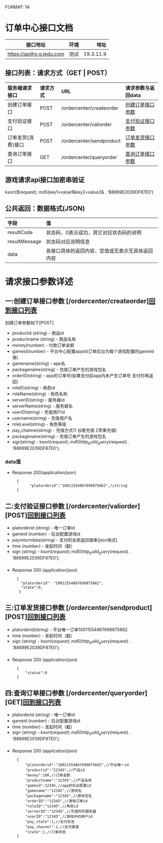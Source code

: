 FORMAT: 1A
# 订单中心接口文档
接口地址|环境|地址
--|:--:|--:
https://apijhy.g.ledu.com|测试|19.3.11.9

## 接口列表：请求方式（GET | POST）
服务端请求接口|请求方式|URL|请求参数与返回data
:--|:--|:--|:--
<span id="lcreateorder">创建订单接口</span>      |POST|/ordercenter/createorder|[创建订单接口参数](#createorder)
<span id="lvaliorder">支付验证接口</span>      |POST|/ordercenter/valiorder  |[支付验证接口参数](#valiorder)
<span id="lsendproduct">订单发货(消费)接口</span>|POST|/ordercenter/sendproduct |[订单发货接口参数](#sendproduct)
<span id="lqueryorder">查询订单接口</span>       |GET |/ordercenter/queryorder |[查询订单接口参数](#queryorder)

## 游戏请求api接口加密串验证
ksort($request); md5(key1=value1&key2=value2& . ‘B8899E2039DF87E0’)

## 公共返回：数据格式(JSON)
字段|值
:--|:--
resultCode|状态码，0表示成功，其它对应状态码的说明
resultMessage|状态码对应说明信息
data|各接口具体的返回内容，空值或无表示无具体返回内容


# 请求接口参数详述

## 一:<span id="createorder">创建订单接口参数</span> [/ordercenter/createorder][回到接口列表](#lcreateorder)

创建订单参数如下[POST]

+ productid (string) - 商品id
+ productname (string) - 商品名称
+ money(number) - 付款订单金额
+ gameid(number) - 平台中心配置appid(订单后台为每个游戏配置的gameid值)
+ gamename(string) - app名
+ packagename(string) - 充值订单产生的游戏包名
+ orderID(string) - app的订单号(如果支付前app内未产生订单号 支付时再返回)
+ roleID(string) - 角色id
+ roleName(string) - 角色名称
+ serverID(string) - 服务器id
+ serverName(string) - 服务器名
+ userID(string) - 充值用户id
+ username(string) - 充值用户名
+ roleLevel(string) - 角色等级
+ pay_channel(string) - 充值方式(1 谷歌充值 2苹果充值)
+ packagename(string) - 充值订单产生的游戏包名
+ sign(string) - ksort($request); md5(http_build_query($request) . 'B8899E2039DF87E0');

### data值

+ Response 200(application/json)

        {
              "platorderid":"10011554867699875662",//string
        }

## 二:<span id="valiorder">支付验证接口参数</span> [/ordercenter/valiorder][POST][回到接口列表](#lvaliorder)

+ platorderid (string) - 唯一订单id
+ gameid (number) - 后台配置游戏id
+ payreturndata(string) - 支付的全部返回值串(json格式)
+ time (number) - 发起时间（戳）
+ sign (string) - ksort($request); md5(http_build_query($request) . ‘B8899E2039DF87E0’);

### 

+ Response 200 (application/json)

        {
          "platorderid": "10011554867699875662",
          "state":0,
         }

## 三:<span id="sendproduct">订单发货接口参数</span> [/ordercenter/sendproduct][POST][回到接口列表](#lsendproduct)

+ platorderid(string) - 平台唯一订单10011554867699875662
+ time (number) - 发起时间（戳）
+ sign (string) - ksort($request); md5(http_build_query($request) . 'B8899E2039DF87E0');


### 

+ Response 200 (application/json)

        {
            "status":0
        }

## 四:<span id="queryorder">查询订单接口参数</span> [/ordercenter/queryorder][GET][回到接口列表](#lqueryorder)

+ platorderid (string) - 唯一订单id
+ gameid (number) - 后台配置游戏id
+ time (number) - 发起时间（戳）
+ sign (string) - ksort($request); md5(http_build_query($request) . 'B8899E2039DF87E0');

### 

+ Response 200 (application/json)

        {
            "platorderid":"10011554867699875662",//平台唯一id
            "productid":"12345",//产品id
            "money":100,//订单金额
            "productname":"12345",//产品名称
            "gameid":12345,//app的后台配置id
            "gamename":"12345",//游戏名
            "packagename":"12345",//游戏包名
            "orderID":"12345",//游戏订单id
            "roleID":"12345",//角色id
            "serverID":"12345",//充值时的服务器
            "userID":"12345",//游戏中的用户id
            "pay_state":1,//支付状态
            "pay_channel":1,//支付渠道
            "state":1,//订单状态
        }

